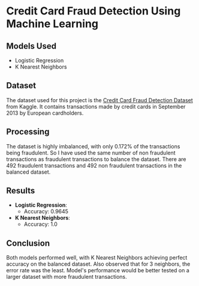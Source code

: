 # Credit Card Fraud Detection Using Machine Learning

## Models Used
- Logistic Regression
- K Nearest Neighbors

## Dataset
The dataset used for this project is the [Credit Card Fraud Detection Dataset](https://www.kaggle.com/datasets/mlg-ulb/creditcardfraud) from Kaggle. It contains transactions made by credit cards in September 2013 by European cardholders.

## Processing
The dataset is highly imbalanced, with only 0.172% of the transactions being fraudulent. So I have used the same number of non fraudulent transactions as fraudulent transactions to balance the dataset. There are 492 fraudulent transactions and 492 non fraudulent transactions in the balanced dataset.

## Results
- **Logistic Regression**:
    - Accuracy: 0.9645
- **K Nearest Neighbors**:
    - Accuracy: 1.0

## Conclusion
Both models performed well, with K Nearest Neighbors achieving perfect accuracy on the balanced dataset. Also observed that for 3 neighbors, the error rate was the least. Model's performance would be better tested on a larger dataset with more fraudulent transactions.
